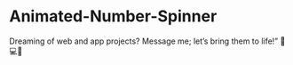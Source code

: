 # Animated-Number-Spinner

Dreaming of web and app projects? Message me; let’s bring them to life!” 🌟💻📱
